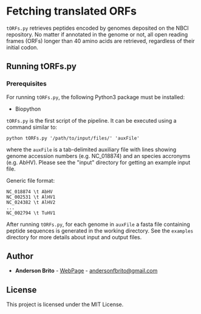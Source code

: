 # Fetching translated ORFs

`tORFs.py` retrieves peptides encoded by genomes deposited on the NBCI repository. No matter if annotated in the genome or not, all open reading frames (ORFs) longer than 40 amino acids are retrieved, regardless of their initial codon.


## Running tORFs.py

### Prerequisites

For running `tORFs.py`, the following Python3 package must be installed:

* Biopython


`tORFs.py` is the first script of the pipeline. It can be executed using a command similar to:

```
python tORFs.py '/path/to/input/files/' 'auxFile'
```

where the `auxFile` is a tab-delimited auxiliary file with lines showing genome accession numbers (e.g. NC_018874) and an species accronyms (e.g. AbHV). Please see the "input" directory for getting an example input file.

Generic file format:
```
NC_018874 \t AbHV
NC_002531 \t AlHV1
NC_024382 \t AlHV2
...
NC_002794 \t TuHV1
```

After running `tORFs.py`, for each genome in `auxFile` a fasta file containing peptide sequences is generated in the working directory. See the `examples` directory for more details about input and output files.

## Author

* **Anderson Brito** - [WebPage](https://andersonbrito.github.io/) - andersonfbrito@gmail.com

## License

This project is licensed under the MIT License.


<!---
### Installing

A step by step series of examples that tell you how to get a development env running

Say what the step will be

```
Give the example
```

And repeat

```
until finished
```

End with an example of getting some data out of the system or using it for a little demo

## Running the tests

Explain how to run the automated tests for this system

### Break down into end to end tests

Explain what these tests test and why

```
Give an example
```

### And coding style tests

Explain what these tests test and why

```
Give an example
```

## Deployment

Add additional notes about how to deploy this on a live system

## Built With

* [Dropwizard](http://www.dropwizard.io/1.0.2/docs/) - The web framework used
* [Maven](https://maven.apache.org/) - Dependency Management
* [ROME](https://rometools.github.io/rome/) - Used to generate RSS Feeds

## Contributing

Please read [CONTRIBUTING.md](https://gist.github.com/PurpleBooth/b24679402957c63ec426) for details on our code of conduct, and the process for submitting pull requests to us.

## Versioning

We use [SemVer](http://semver.org/) for versioning. For the versions available, see the [tags on this repository](https://github.com/your/project/tags). 

## Authors

* **Billie Thompson** - *Initial work* - [PurpleBooth](https://github.com/PurpleBooth)

See also the list of [contributors](https://github.com/your/project/contributors) who participated in this project.

## License

This project is licensed under the MIT License - see the [LICENSE.md](LICENSE.md) file for details

## Acknowledgments

* Hat tip to anyone whose code was used
* Inspiration
* etc
--->
